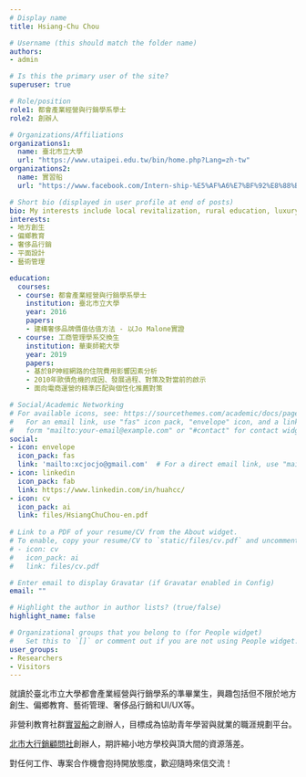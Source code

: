 ```yaml
---
# Display name
title: Hsiang-Chu Chou

# Username (this should match the folder name)
authors:
- admin

# Is this the primary user of the site?
superuser: true

# Role/position
role1: 都會產業經營與行銷學系學士
role2: 創辦人

# Organizations/Affiliations
organizations1:
  name: 臺北市立大學
  url: "https://www.utaipei.edu.tw/bin/home.php?Lang=zh-tw"
organizations2:
  name: 實習船
  url: "https://www.facebook.com/Intern-ship-%E5%AF%A6%E7%BF%92%E8%88%B9-419545985123665/"

# Short bio (displayed in user profile at end of posts)
bio: My interests include local revitalization, rural education, luxury marketing and arts administration. 
interests:
- 地方創生
- 偏鄉教育
- 奢侈品行銷
- 平面設計
- 藝術管理

education:
  courses:
  - course: 都會產業經營與行銷學系學士
    institution: 臺北市立大學
    year: 2016
    papers:
    - 建構奢侈品牌價值估值方法 - 以Jo Malone實證
  - course: 工商管理學系交換生
    institution: 華東師範大學
    year: 2019
    papers:
    - 基於BP神經網路的住院費用影響因素分析
    - 2010年歐債危機的成因、發展過程、對策及對當前的啟示
    - 面向電商運營的精準匹配與個性化推薦對策

# Social/Academic Networking
# For available icons, see: https://sourcethemes.com/academic/docs/page-builder/#icons
#   For an email link, use "fas" icon pack, "envelope" icon, and a link in the
#   form "mailto:your-email@example.com" or "#contact" for contact widget.
social:
- icon: envelope
  icon_pack: fas
  link: 'mailto:xcjocjo@gmail.com'  # For a direct email link, use "mailto:test@example.org".
- icon: linkedin
  icon_pack: fab
  link: https://www.linkedin.com/in/huahcc/
- icon: cv
  icon_pack: ai
  link: files/HsiangChuChou-en.pdf
 
# Link to a PDF of your resume/CV from the About widget.
# To enable, copy your resume/CV to `static/files/cv.pdf` and uncomment the lines below.
# - icon: cv
#   icon_pack: ai
#   link: files/cv.pdf

# Enter email to display Gravatar (if Gravatar enabled in Config)
email: ""

# Highlight the author in author lists? (true/false)
highlight_name: false

# Organizational groups that you belong to (for People widget)
#   Set this to `[]` or comment out if you are not using People widget.
user_groups:
- Researchers
- Visitors
---
```


就讀於臺北市立大學都會產業經營與行銷學系的準畢業生，興趣包括但不限於地方創生、偏鄉教育、藝術管理、奢侈品行銷和UI/UX等。

非營利教育社群<a href="https://www.facebook.com/Intern-ship-%E5%AF%A6%E7%BF%92%E8%88%B9-419545985123665/">實習船</a>之創辦人，目標成為協助青年學習與就業的職涯規劃平台。

<a href="https://www.facebook.com/MKV-UT-Marketing-Village-102244654968249">北市大行銷顧問社</a>創辦人，期許縮小地方學校與頂大間的資源落差。

對任何工作、專案合作機會抱持開放態度，歡迎隨時來信交流！